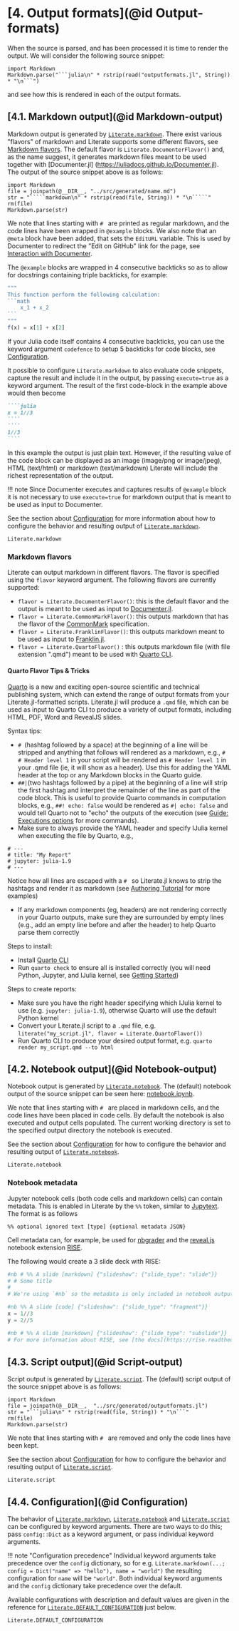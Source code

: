 # [**4.** Output formats](@id Output-formats)

When the source is parsed, and has been processed it is time to render the output.
We will consider the following source snippet:

```@eval
import Markdown
Markdown.parse("```julia\n" * rstrip(read("outputformats.jl", String)) * "\n```")
```

and see how this is rendered in each of the output formats.

## [**4.1.** Markdown output](@id Markdown-output)

Markdown output is generated by [`Literate.markdown`](@ref). There exist various "flavors"
of markdown and Literate supports some different flavors, see [Markdown flavors](@ref).
The default flavor is `Literate.DocumenterFlavor()` and, as the name suggest, it generates
markdown files meant to be used together with [Documenter.jl]
(https://juliadocs.github.io/Documenter.jl). The output of the source snippet above is as
follows:

```@eval
import Markdown
file = joinpath(@__DIR__, "../src/generated/name.md")
str = "`````markdown\n" * rstrip(read(file, String)) * "\n`````"
rm(file)
Markdown.parse(str)
```

We note that lines starting with `# ` are printed as regular markdown,
and the code lines have been wrapped in `@example` blocks. We also note that
an `@meta` block have been added, that sets the `EditURL` variable. This is used
by Documenter to redirect the "Edit on GitHub" link for the page,
see [Interaction with Documenter](@ref).

The `@example` blocks are wrapped in 4 consecutive backticks so as to allow for docstrings
containing triple backticks, for example:
````julia
"""
This function perform the following calculation:
```math
    x_1 + x_2
```
"""
f(x) = x[1] + x[2]
````
If your Julia code itself contains 4 consecutive backticks, you can use the keyword
argument `codefence` to setup 5 backticks for code blocks, see [Configuration](@ref).

It possible to configure `Literate.markdown` to also evaluate code snippets, capture the
result and include it in the output, by passing `execute=true` as a keyword argument.
The result of the first code-block in the example above would then become
`````markdown
````julia
x = 1//3
````
````
1//3
````
`````

In this example the output is just plain text. However, if the resulting value of the code
block can be displayed as an image (image/png or image/jpeg), HTML (text/html) or markdown
(text/markdown) Literate will include the richest representation of the output.

!!! note
    Since Documenter executes and captures results of `@example` block it is not necessary
    to use `execute=true` for markdown output that is meant to be used as input to
    Documenter.

See the section about [Configuration](@ref) for more information about how to configure the
behavior and resulting output of [`Literate.markdown`](@ref).

```@docs
Literate.markdown
```

### Markdown flavors

Literate can output markdown in different flavors. The flavor is specified using the
`flavor` keyword argument. The following flavors are currently supported:

 - `flavor = Literate.DocumenterFlavor()`: this is the default flavor and the output is
   meant to be used as input to [Documenter.jl](https://github.com/JuliaDocs/Documenter.jl).
 - `flavor = Literate.CommonMarkFlavor()`: this outputs markdown that has the flavor of the
   [CommonMark](https://commonmark.org/) specification.
 - `flavor = Literate.FranklinFlavor()`: this outputs markdown meant to be used as input
   to [Franklin.jl](https://franklinjl.org/).
 - `flavor = Literate.QuartoFlavor()` : this outputs markdown file (with file extension ".qmd") meant to be used with [Quarto CLI](https://quarto.org).

#### Quarto Flavor Tips & Tricks

[Quarto](https://quarto.org/) is a new and exciting open-source scientific and technical publishing system, which can extend the range of output formats from your Literate.jl-formatted scripts.
Literate.jl will produce a `.qmd` file, which can be used as input to Quarto CLI to produce a variety of output formats, including HTML, PDF, Word and RevealJS slides.

Syntax tips:
- `# `(hashtag followed by a space) at the beginning of a line will be stripped and anything that follows will rendered as a markdown, e.g., `# # Header level 1` in your script will be rendered as `# Header level 1` in your .qmd file (ie, it will show as a header). Use this for adding the YAML header at the top or any Markdown blocks in the Quarto guide.
- `##|`(two hashtags followed by a pipe) at the beginning of a line will strip the first hashtag and interpret the remainder of the line as part of the code block. This is useful to provide Quarto commands in computation blocks, e.g., `##! echo: false` would be rendered as `#| echo: false` and would tell Quarto not to "echo" the outputs of the execution (see [Guide: Executions options](https://quarto.org/docs/computations/execution-options.html) for more commands).
- Make sure to always provide the YAML header and specify IJulia kernel when executing the file by Quarto, e.g., 
```
# ---
# title: "My Report"
# jupyter: julia-1.9
# ---
``` 
  Notice how all lines are escaped with a `# ` so Literate.jl knows to strip the hashtags and render it as markdown (see [Authoring Tutorial](https://quarto.org/docs/get-started/authoring/vscode.html#multiple-formats) for more examples)
- If any markdown components (eg, headers) are not rendering correctly in your Quarto outputs, make sure they are surrounded by empty lines (e.g., add an empty line before and after the header) to help Quarto parse them correctly

Steps to install:
- Install [Quarto CLI](https://quarto.org/docs/getting-started/installation.html)
- Run `quarto check` to ensure all is installed correctly (you will need Python, Jupyter, and IJulia kernel, see [Getting Started](https://quarto.org/docs/get-started/computations/vscode.html))

Steps to create reports:
- Make sure you have the right header specifying which IJulia kernel to use (e.g. `jupyter: julia-1.9`), otherwise Quarto will use the default Python kernel
- Convert your Literate.jl script to a `.qmd` file, e.g. `literate("my_script.jl", flavor = Literate.QuartoFlavor())`
- Run Quarto CLI to produce your desired output format, e.g. `quarto render my_script.qmd --to html`


## [**4.2.** Notebook output](@id Notebook-output)

Notebook output is generated by [`Literate.notebook`](@ref). The (default) notebook output
of the source snippet can be seen here: [notebook.ipynb](generated/notebook.ipynb).

We note that lines starting with `# ` are placed in markdown cells,
and the code lines have been placed in code cells. By default the notebook
is also executed and output cells populated. The current working directory
is set to the specified output directory the notebook is executed.

See the section about [Configuration](@ref) for how to configure the behavior and resulting
output of [`Literate.notebook`](@ref).

```@docs
Literate.notebook
```

### Notebook metadata

Jupyter notebook cells (both code cells and markdown cells) can contain metadata. This is enabled
in Literate by the `%%` token, similar to
[Jupytext](https://jupytext.readthedocs.io/en/latest/formats.html#the-percent-format).
The format is as follows

```
%% optional ignored text [type] {optional metadata JSON}
```

Cell metadata can, for example, be used for
[nbgrader](https://nbgrader.readthedocs.io/en/stable/contributor_guide/metadata.html)
and the [reveal.js](https://github.com/hakimel/reveal.js) notebook extension
[RISE](https://github.com/damianavila/RISE).

The following would create a 3 slide deck with RISE:

```julia
#nb # %% A slide [markdown] {"slideshow": {"slide_type": "slide"}}
# # Some title
#
# We're using `#nb` so the metadata is only included in notebook output

#nb %% A slide [code] {"slideshow": {"slide_type": "fragment"}}
x = 1//3
y = 2//5

#nb # %% A slide [markdown] {"slideshow": {"slide_type": "subslide"}}
# For more information about RISE, see [the docs](https://rise.readthedocs.io/en/stable/usage.html)
```

## [**4.3.** Script output](@id Script-output)

Script output is generated by [`Literate.script`](@ref). The (default) script output of the
source snippet above is as follows:

```@eval
import Markdown
file = joinpath(@__DIR__,  "../src/generated/outputformats.jl")
str = "```julia\n" * rstrip(read(file, String)) * "\n```"
rm(file)
Markdown.parse(str)
```

We note that lines starting with `# ` are removed and only the
code lines have been kept.

See the section about [Configuration](@ref) for how to configure the behavior and resulting
output of [`Literate.script`](@ref).

```@docs
Literate.script
```

## [**4.4.** Configuration](@id Configuration)

The behavior of [`Literate.markdown`](@ref), [`Literate.notebook`](@ref) and
[`Literate.script`](@ref) can be configured by keyword arguments. There are two
ways to do this; pass `config::Dict` as a keyword argument, or pass individual
keyword arguments.

!!! note "Configuration precedence"
    Individual keyword arguments take precedence over the `config` dictionary, so for e.g.
    `Literate.markdown(...; config = Dict("name" => "hello"), name = "world")` the
    resulting configuration for `name` will be `"world"`. Both individual keyword arguments
    and the `config` dictionary take precedence over the default.

Available configurations with description and default values are given in the reference for
[`Literate.DEFAULT_CONFIGURATION`](@ref) just below.


```@docs
Literate.DEFAULT_CONFIGURATION
```
